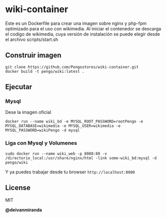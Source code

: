 # wiki-container
Este es un Dockerfile para crear una imagen sobre nginx y php-fpm optimizado para el uso con wikimedia.
Al iniciar el contenedor se descarga el codigo de wikimedia, cuya versión de instalación se puede elegir desde el archivo scripts/start.sh

## Construir imagen
```
git clone https://github.com/Pengostores/wiki-container.git
docker build -t pengo/wiki:latest .
```

## Ejecutar

### Mysql
Dese la imagen oficial
```
docker run --name wiki_bd -e MYSQL_ROOT_PASSWORD=rootPengo -e MYSQL_DATABASE=wikimedia -e MYSQL_USER=wikimedia -e MYSQL_PASSWORD=wikiPengo -d mysql
```

### Liga con Mysql y Volumenes
```
sudo docker run --name wiki_web -p 8080:80 -v /directorio_local:/usr/share/nginx/html -link some-wiki_bd:mysql -d pengo/wiki
```
Y ya puedes trabajar desde tu browser ```http://localhost:8080```

License
----

MIT


**@deivanmiranda**